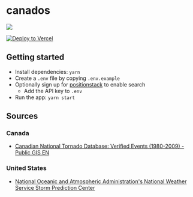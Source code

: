 # canados

![](https://github.com/Zertz/canados/workflows/Test/badge.svg)

[![Deploy to Vercel](https://vercel.com/button)](https://vercel.com/import/project?template=https://github.com/Zertz/canados/tree/master)

## Getting started

- Install dependencies: `yarn`
- Create a `.env` file by copying `.env.example`
- Optionally sign up for [positionstack](https://positionstack.com/) to enable search
  - Add the API key to `.env`
- Run the app: `yarn start`

## Sources

### Canada

- [Canadian National Tornado Database: Verified Events (1980-2009) - Public GIS EN](https://open.canada.ca/data/en/dataset/fd3355a7-ae34-4df7-b477-07306182db69)

### United States

- [National Oceanic and Atmospheric Administration's National Weather Service Storm Prediction Center](https://www.spc.noaa.gov/wcm/#data)
